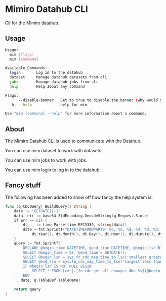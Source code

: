# Mimiro Datahub CLI

Cli for the Mimiro datahub.

## Usage

```bash
Usage:
  mim [flags]
  mim [command]

Available Commands:
  login       Log in to the datahub
  dataset     Manage datahub datasets from cli
  jobs        Manage datahub jobs from cli
  help        Help about any command

Flags:
      --disable-banner   Set to true to disable the banner (why would you?)
  -h, --help             help for mim

Use "mim [command] --help" for more information about a command.
```

## About

The Mimiro Datahub CLI is used to communicate with the Datahub.

You can use mim dataset to work with datasets.

You can use mim jobs to work with jobs.

You can use mim login to log in to the datahub.  

## Fancy stuff

The following has been added to show off how fancy the help system is:

```go
func (q CDCQuery) BuildQuery() string {
	date := "GETDATE()-1"
	data, err := base64.StdEncoding.DecodeString(q.Request.Since)
	if err == nil {
		dt, _ := time.Parse(time.RFC3339, string(data))
		date = fmt.Sprintf("DATETIMEFROMPARTS( %d, %d, %d, %d, %d, %d, 0)",
			dt.Year(), dt.Month(), dt.Day(), dt.Hour(), dt.Minute(), dt.Second())
	}
	query := fmt.Sprintf(`
		DECLARE @begin_time DATETIME, @end_time DATETIME, @begin_lsn BINARY(10), @end_lsn BINARY(10);
		SELECT @begin_time = %s, @end_time = GETDATE();
		SELECT @begin_lsn = sys.fn_cdc_map_time_to_lsn('smallest greater than', @begin_time);
		SELECT @end_lsn = sys.fn_cdc_map_time_to_lsn('largest less than or equal', @end_time);
		IF @begin_lsn IS NOT NULL BEGIN
			SELECT * FROM [cdc].[fn_cdc_get_all_changes_dbo_%s](@begin_lsn,@end_lsn,N'ALL');
		END
	`, date, q.TableDef.TableName)

	return query
}
```


